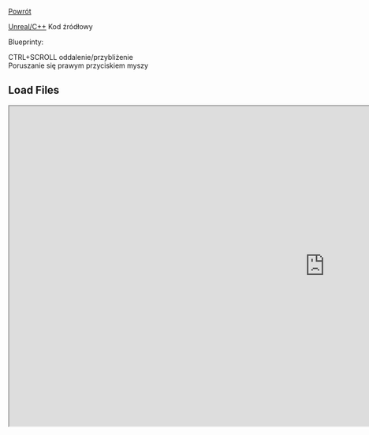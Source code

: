 [Powrót](../README.md)<br />
 
[Unreal/C++](https://github.com/grzedzicki/HeatTransferUE5/tree/main/GameInstance/Unreal%20C%2B%2B) Kod źródłowy
  
  
Blueprinty:

CTRL+SCROLL oddalenie/przybliżenie  
Poruszanie się prawym przyciskiem myszy  


## Load Files
<iframe width=1280 height=650 src="https://blueprintue.com/render/03llvc2u/" scrolling="no" allowfullscreen></iframe>

